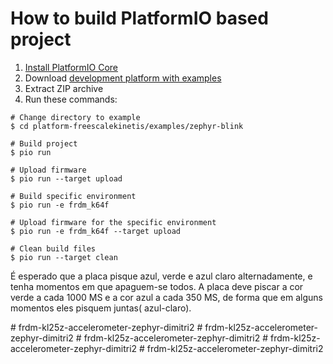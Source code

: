 How to build PlatformIO based project
=====================================

1. [Install PlatformIO Core](https://docs.platformio.org/page/core.html)
2. Download [development platform with examples](https://github.com/platformio/platform-freescalekinetis/archive/develop.zip)
3. Extract ZIP archive
4. Run these commands:

```shell
# Change directory to example
$ cd platform-freescalekinetis/examples/zephyr-blink

# Build project
$ pio run

# Upload firmware
$ pio run --target upload

# Build specific environment
$ pio run -e frdm_k64f

# Upload firmware for the specific environment
$ pio run -e frdm_k64f --target upload

# Clean build files
$ pio run --target clean
```

É esperado que a placa pisque azul, verde e azul claro alternadamente, e tenha momentos em que apaguem-se todos. A placa deve piscar a cor verde a cada 1000 MS e a cor azul a cada 350 MS, de forma que em alguns momentos eles pisquem juntas( azul-claro).




#   f r d m - k l 2 5 z - a c c e l e r o m e t e r - z e p h y r - d i m i t r i 2 
 
 #   f r d m - k l 2 5 z - a c c e l e r o m e t e r - z e p h y r - d i m i t r i 2 
 
 #   f r d m - k l 2 5 z - a c c e l e r o m e t e r - z e p h y r - d i m i t r i 2 
 
 #   f r d m - k l 2 5 z - a c c e l e r o m e t e r - z e p h y r - d i m i t r i 2 
 
 #   f r d m - k l 2 5 z - a c c e l e r o m e t e r - z e p h y r - d i m i t r i 2 
 
 
